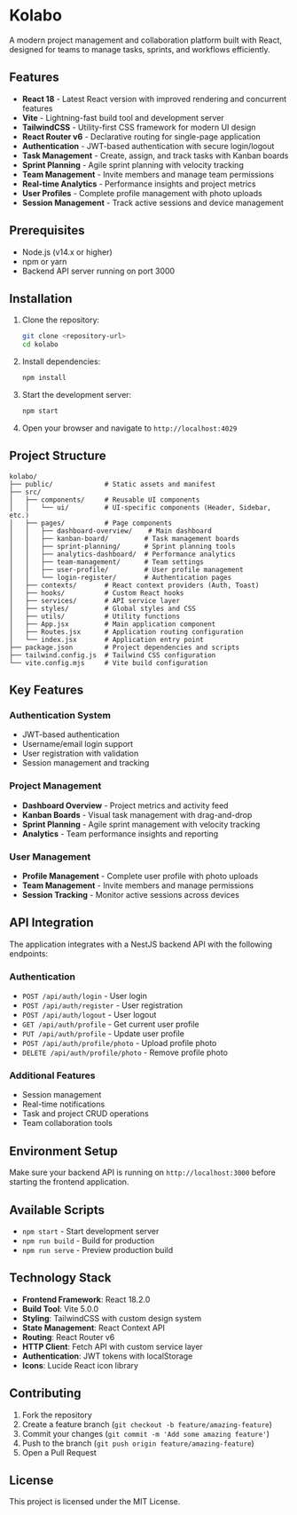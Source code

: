 # Kolabo

A modern project management and collaboration platform built with React, designed for teams to manage tasks, sprints, and workflows efficiently.

## Features

- **React 18** - Latest React version with improved rendering and concurrent features
- **Vite** - Lightning-fast build tool and development server
- **TailwindCSS** - Utility-first CSS framework for modern UI design
- **React Router v6** - Declarative routing for single-page application
- **Authentication** - JWT-based authentication with secure login/logout
- **Task Management** - Create, assign, and track tasks with Kanban boards
- **Sprint Planning** - Agile sprint planning with velocity tracking
- **Team Management** - Invite members and manage team permissions
- **Real-time Analytics** - Performance insights and project metrics
- **User Profiles** - Complete profile management with photo uploads
- **Session Management** - Track active sessions and device management

## Prerequisites

- Node.js (v14.x or higher)
- npm or yarn
- Backend API server running on port 3000

## Installation

1. Clone the repository:
   ```bash
   git clone <repository-url>
   cd kolabo
   ```

2. Install dependencies:
   ```bash
   npm install
   ```
   
3. Start the development server:
   ```bash
   npm start
   ```

4. Open your browser and navigate to `http://localhost:4029`

## Project Structure

```
kolabo/
├── public/             # Static assets and manifest
├── src/
│   ├── components/     # Reusable UI components
│   │   └── ui/         # UI-specific components (Header, Sidebar, etc.)
│   ├── pages/          # Page components
│   │   ├── dashboard-overview/    # Main dashboard
│   │   ├── kanban-board/         # Task management boards
│   │   ├── sprint-planning/      # Sprint planning tools
│   │   ├── analytics-dashboard/  # Performance analytics
│   │   ├── team-management/      # Team settings
│   │   ├── user-profile/         # User profile management
│   │   └── login-register/       # Authentication pages
│   ├── contexts/       # React context providers (Auth, Toast)
│   ├── hooks/          # Custom React hooks
│   ├── services/       # API service layer
│   ├── styles/         # Global styles and CSS
│   ├── utils/          # Utility functions
│   ├── App.jsx         # Main application component
│   ├── Routes.jsx      # Application routing configuration
│   └── index.jsx       # Application entry point
├── package.json        # Project dependencies and scripts
├── tailwind.config.js  # Tailwind CSS configuration
└── vite.config.mjs     # Vite build configuration
```

## Key Features

### Authentication System
- JWT-based authentication
- Username/email login support
- User registration with validation
- Session management and tracking

### Project Management
- **Dashboard Overview** - Project metrics and activity feed
- **Kanban Boards** - Visual task management with drag-and-drop
- **Sprint Planning** - Agile sprint management with velocity tracking
- **Analytics** - Team performance insights and reporting

### User Management
- **Profile Management** - Complete user profile with photo uploads
- **Team Management** - Invite members and manage permissions
- **Session Tracking** - Monitor active sessions across devices

## API Integration

The application integrates with a NestJS backend API with the following endpoints:

### Authentication
- `POST /api/auth/login` - User login
- `POST /api/auth/register` - User registration
- `POST /api/auth/logout` - User logout
- `GET /api/auth/profile` - Get current user profile
- `PUT /api/auth/profile` - Update user profile
- `POST /api/auth/profile/photo` - Upload profile photo
- `DELETE /api/auth/profile/photo` - Remove profile photo

### Additional Features
- Session management
- Real-time notifications
- Task and project CRUD operations
- Team collaboration tools

## Environment Setup

Make sure your backend API is running on `http://localhost:3000` before starting the frontend application.

## Available Scripts

- `npm start` - Start development server
- `npm run build` - Build for production
- `npm run serve` - Preview production build

## Technology Stack

- **Frontend Framework**: React 18.2.0
- **Build Tool**: Vite 5.0.0
- **Styling**: TailwindCSS with custom design system
- **State Management**: React Context API
- **Routing**: React Router v6
- **HTTP Client**: Fetch API with custom service layer
- **Authentication**: JWT tokens with localStorage
- **Icons**: Lucide React icon library

## Contributing

1. Fork the repository
2. Create a feature branch (`git checkout -b feature/amazing-feature`)
3. Commit your changes (`git commit -m 'Add some amazing feature'`)
4. Push to the branch (`git push origin feature/amazing-feature`)
5. Open a Pull Request

## License

This project is licensed under the MIT License.
